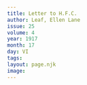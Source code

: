 ```yaml
---
title: Letter to H.F.C.
author: Leaf, Ellen Lane
issue: 25
volume: 4
year: 1917
month: 17
day: VI
tags:
layout: page.njk
image:
---
```



